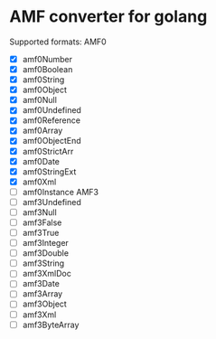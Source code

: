 # AMF converter for golang
Supported formats:
AMF0
 - [x] amf0Number
 - [x] amf0Boolean
 - [x] amf0String
 - [x] amf0Object
 - [x] amf0Null
 - [x] amf0Undefined
 - [x] amf0Reference
 - [x] amf0Array
 - [x] amf0ObjectEnd
 - [x] amf0StrictArr
 - [x] amf0Date
 - [x] amf0StringExt
 - [x] amf0Xml
 - [ ] amf0Instance
AMF3
 - [ ]	amf3Undefined
 - [ ]	amf3Null
 - [ ]	amf3False
 - [ ]	amf3True
 - [ ]	amf3Integer
 - [ ]	amf3Double
 - [ ]	amf3String
 - [ ]	amf3XmlDoc
 - [ ]	amf3Date
 - [ ]	amf3Array
 - [ ]	amf3Object
 - [ ]	amf3Xml
 - [ ]	amf3ByteArray

